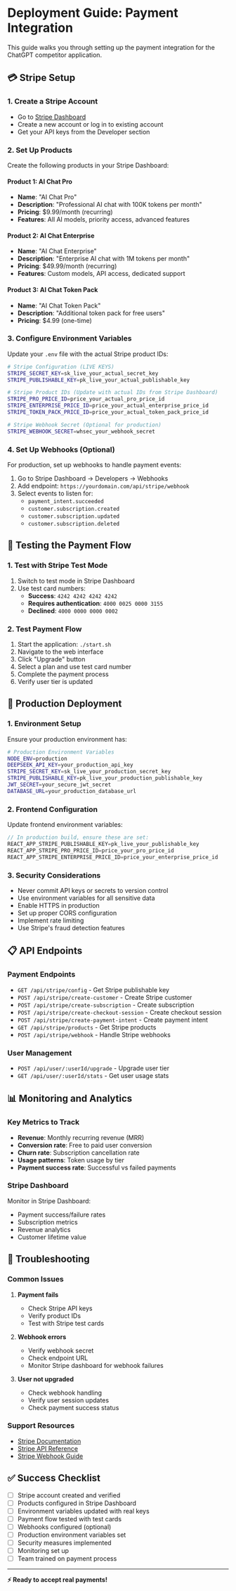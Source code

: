 # Deployment Guide: Payment Integration

This guide walks you through setting up the payment integration for the ChatGPT competitor application.

## 💳 Stripe Setup

### 1. Create a Stripe Account
- Go to [Stripe Dashboard](https://dashboard.stripe.com)
- Create a new account or log in to existing account
- Get your API keys from the Developer section

### 2. Set Up Products
Create the following products in your Stripe Dashboard:

#### Product 1: AI Chat Pro
- **Name**: "AI Chat Pro"
- **Description**: "Professional AI chat with 100K tokens per month"
- **Pricing**: $9.99/month (recurring)
- **Features**: All AI models, priority access, advanced features

#### Product 2: AI Chat Enterprise  
- **Name**: "AI Chat Enterprise"
- **Description**: "Enterprise AI chat with 1M tokens per month"
- **Pricing**: $49.99/month (recurring)
- **Features**: Custom models, API access, dedicated support

#### Product 3: AI Chat Token Pack
- **Name**: "AI Chat Token Pack"
- **Description**: "Additional token pack for free users"
- **Pricing**: $4.99 (one-time)

### 3. Configure Environment Variables

Update your `.env` file with the actual Stripe product IDs:

```bash
# Stripe Configuration (LIVE KEYS)
STRIPE_SECRET_KEY=sk_live_your_actual_secret_key
STRIPE_PUBLISHABLE_KEY=pk_live_your_actual_publishable_key

# Stripe Product IDs (Update with actual IDs from Stripe Dashboard)
STRIPE_PRO_PRICE_ID=price_your_actual_pro_price_id
STRIPE_ENTERPRISE_PRICE_ID=price_your_actual_enterprise_price_id
STRIPE_TOKEN_PACK_PRICE_ID=price_your_actual_token_pack_price_id

# Stripe Webhook Secret (Optional for production)
STRIPE_WEBHOOK_SECRET=whsec_your_webhook_secret
```

### 4. Set Up Webhooks (Optional)

For production, set up webhooks to handle payment events:

1. Go to Stripe Dashboard → Developers → Webhooks
2. Add endpoint: `https://yourdomain.com/api/stripe/webhook`
3. Select events to listen for:
   - `payment_intent.succeeded`
   - `customer.subscription.created`
   - `customer.subscription.updated`
   - `customer.subscription.deleted`

## 🚀 Testing the Payment Flow

### 1. Test with Stripe Test Mode

1. Switch to test mode in Stripe Dashboard
2. Use test card numbers:
   - **Success**: `4242 4242 4242 4242`
   - **Requires authentication**: `4000 0025 0000 3155`
   - **Declined**: `4000 0000 0000 0002`

### 2. Test Payment Flow

1. Start the application: `./start.sh`
2. Navigate to the web interface
3. Click "Upgrade" button
4. Select a plan and use test card number
5. Complete the payment process
6. Verify user tier is updated

## 🎯 Production Deployment

### 1. Environment Setup

Ensure your production environment has:

```bash
# Production Environment Variables
NODE_ENV=production
DEEPSEEK_API_KEY=your_production_api_key
STRIPE_SECRET_KEY=sk_live_your_production_secret_key
STRIPE_PUBLISHABLE_KEY=pk_live_your_production_publishable_key
JWT_SECRET=your_secure_jwt_secret
DATABASE_URL=your_production_database_url
```

### 2. Frontend Configuration

Update frontend environment variables:

```javascript
// In production build, ensure these are set:
REACT_APP_STRIPE_PUBLISHABLE_KEY=pk_live_your_publishable_key
REACT_APP_STRIPE_PRO_PRICE_ID=price_your_pro_price_id
REACT_APP_STRIPE_ENTERPRISE_PRICE_ID=price_your_enterprise_price_id
```

### 3. Security Considerations

- Never commit API keys or secrets to version control
- Use environment variables for all sensitive data
- Enable HTTPS in production
- Set up proper CORS configuration
- Implement rate limiting
- Use Stripe's fraud detection features

## 📋 API Endpoints

### Payment Endpoints

- `GET /api/stripe/config` - Get Stripe publishable key
- `POST /api/stripe/create-customer` - Create Stripe customer
- `POST /api/stripe/create-subscription` - Create subscription
- `POST /api/stripe/create-checkout-session` - Create checkout session
- `POST /api/stripe/create-payment-intent` - Create payment intent
- `GET /api/stripe/products` - Get Stripe products
- `POST /api/stripe/webhook` - Handle Stripe webhooks

### User Management

- `POST /api/user/:userId/upgrade` - Upgrade user tier
- `GET /api/user/:userId/stats` - Get user usage stats

## 📊 Monitoring and Analytics

### Key Metrics to Track

- **Revenue**: Monthly recurring revenue (MRR)
- **Conversion rate**: Free to paid user conversion
- **Churn rate**: Subscription cancellation rate
- **Usage patterns**: Token usage by tier
- **Payment success rate**: Successful vs failed payments

### Stripe Dashboard

Monitor in Stripe Dashboard:
- Payment success/failure rates
- Subscription metrics
- Revenue analytics
- Customer lifetime value

## 📝 Troubleshooting

### Common Issues

1. **Payment fails**
   - Check Stripe API keys
   - Verify product IDs
   - Test with Stripe test cards

2. **Webhook errors**
   - Verify webhook secret
   - Check endpoint URL
   - Monitor Stripe dashboard for webhook failures

3. **User not upgraded**
   - Check webhook handling
   - Verify user session updates
   - Check payment success status

### Support Resources

- [Stripe Documentation](https://stripe.com/docs)
- [Stripe API Reference](https://stripe.com/docs/api)
- [Stripe Webhook Guide](https://stripe.com/docs/webhooks)

## ✅ Success Checklist

- [ ] Stripe account created and verified
- [ ] Products configured in Stripe Dashboard
- [ ] Environment variables updated with real keys
- [ ] Payment flow tested with test cards
- [ ] Webhooks configured (optional)
- [ ] Production environment variables set
- [ ] Security measures implemented
- [ ] Monitoring set up
- [ ] Team trained on payment process

---

**⚡️ Ready to accept real payments!**